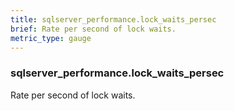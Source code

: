 ```yaml
---
title: sqlserver_performance.lock_waits_persec
brief: Rate per second of lock waits.
metric_type: gauge
---
```

### sqlserver_performance.lock_waits_persec

Rate per second of lock waits.